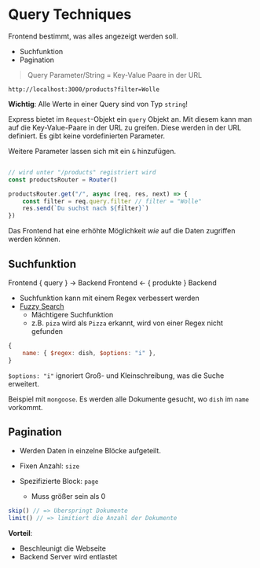 # Query Techniques

    
Frontend bestimmt, was alles angezeigt werden soll.

- Suchfunktion
- Pagination

> Query Parameter/String = Key-Value Paare in der URL

`http://localhost:3000/products?filter=Wolle`

**Wichtig**: Alle Werte in einer Query sind von Typ `string`!

Express bietet im `Request`-Objekt ein `query` Objekt an.
Mit diesem kann man auf die Key-Value-Paare in der URL zu greifen.
Diese werden in der URL definiert. Es gibt keine vordefinierten Parameter.

Weitere Parameter lassen sich mit ein `&` hinzufügen.

```js

// wird unter "/products" registriert wird
const productsRouter = Router()

productsRouter.get("/", async (req, res, next) => {
    const filter = req.query.filter // filter = "Wolle"
    res.send(`Du suchst nach ${filter}`)
})

```

Das Frontend hat eine erhöhte Möglichkeit _wie_ auf die Daten zugriffen werden können.

## Suchfunktion

Frontend { query } -> Backend
Frontend <- { produkte } Backend

- Suchfunktion kann mit einem Regex verbessert werden
- [Fuzzy Search](https://www.fusejs.io/)
  - Mächtigere Suchfunktion
  - z.B. `piza` wird als `Pizza` erkannt, wird von einer Regex nicht gefunden

```js
{
    name: { $regex: dish, $options: "i" },
}
```

`$options: "i"` ignoriert Groß- und Kleinschreibung, was die Suche erweitert.

Beispiel mit `mongoose`. Es werden alle Dokumente gesucht, wo `dish` im `name` vorkommt.

## Pagination

- Werden Daten in einzelne Blöcke aufgeteilt.

- Fixen Anzahl: `size`
- Spezifizierte Block: `page`
  - Muss größer sein als 0

```js
skip() // => Überspringt Dokumente
limit() // => limitiert die Anzahl der Dokumente
```

**Vorteil**:

- Beschleunigt die Webseite
- Backend Server wird entlastet
